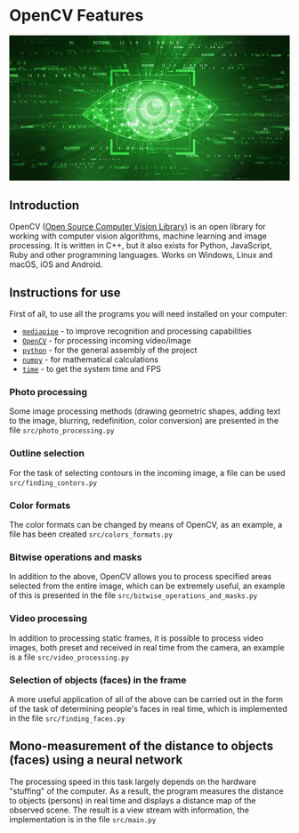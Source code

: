 # OpenCV Features

![Picture](https://github.com/GorokhovSemyon/OpenCV_Experiments/blob/master/materials/computer_vision_2.jpg)
## Introduction

OpenCV ([Open Source Computer Vision Library](https://opencv.org/)) is an open library for working with computer vision algorithms, machine learning and image processing. It is written in C++, but it also exists for Python, JavaScript, Ruby and other programming languages. Works on Windows, Linux and macOS, iOS and Android.

## Instructions for use

First of all, to use all the programs you will need installed on your computer:
- [`mediapipe`](https://pypi.org/project/mediapipe/) - to improve recognition and processing capabilities
- [`OpenCV`](https://opencv.org/) - for processing incoming video/image
- [`python`](https://www.python.org/) - for the general assembly of the project
- [`numpy`](https://numpy.org/) - for mathematical calculations
- [`time`](https://docs.python.org/3/library/time.html ) - to get the system time and FPS

### Photo processing

Some image processing methods (drawing geometric shapes, adding text to the image, blurring, redefinition, color conversion) are presented in the file `src/photo_processing.py `

### Outline selection

For the task of selecting contours in the incoming image, a file can be used `src/finding_contors.py `

### Color formats

The color formats can be changed by means of OpenCV, as an example, a file has been created `src/colors_formats.py `

### Bitwise operations and masks

In addition to the above, OpenCV allows you to process specified areas selected from the entire image, which can be extremely useful, an example of this is presented in the file `src/bitwise_operations_and_masks.py `

### Video processing

In addition to processing static frames, it is possible to process video images, both preset and received in real time from the camera, an example is a file `src/video_processing.py `

### Selection of objects (faces) in the frame

A more useful application of all of the above can be carried out in the form of the task of determining people's faces in real time, which is implemented in the file `src/finding_faces.py `

## Mono-measurement of the distance to objects (faces) using a neural network

The processing speed in this task largely depends on the hardware "stuffing" of the computer. As a result, the program measures the distance to objects (persons) in real time and displays a distance map of the observed scene. The result is a view stream with information, the implementation is in the file `src/main.py `